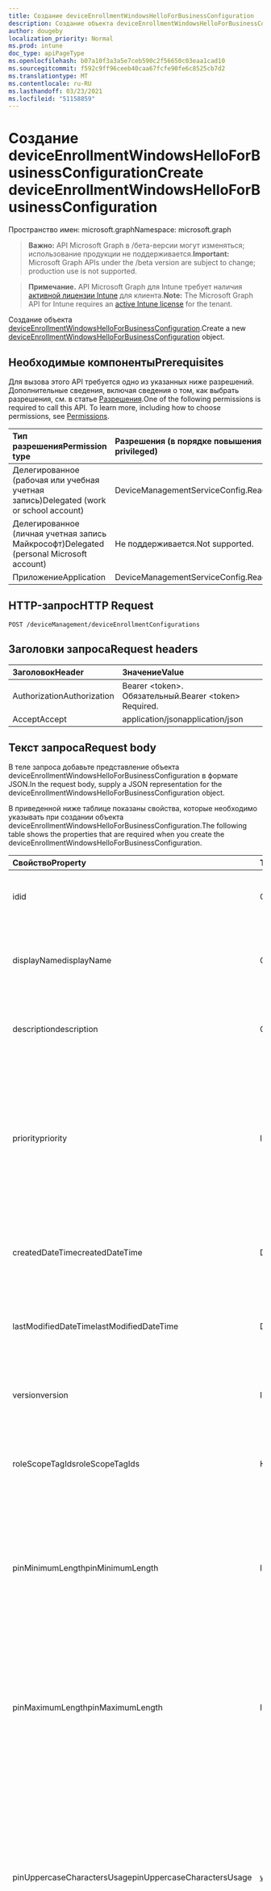```yaml
---
title: Создание deviceEnrollmentWindowsHelloForBusinessConfiguration
description: Создание объекта deviceEnrollmentWindowsHelloForBusinessConfiguration.
author: dougeby
localization_priority: Normal
ms.prod: intune
doc_type: apiPageType
ms.openlocfilehash: b07a10f3a3a5e7ceb590c2f56650c03eaa1cad10
ms.sourcegitcommit: f592c9ff96ceeb40caa67fcfe90fe6c8525cb7d2
ms.translationtype: MT
ms.contentlocale: ru-RU
ms.lasthandoff: 03/23/2021
ms.locfileid: "51158859"
---
```

# <a name="create-deviceenrollmentwindowshelloforbusinessconfiguration"></a><span data-ttu-id="13738-103">Создание deviceEnrollmentWindowsHelloForBusinessConfiguration</span><span class="sxs-lookup"><span data-stu-id="13738-103">Create deviceEnrollmentWindowsHelloForBusinessConfiguration</span></span>

<span data-ttu-id="13738-104">Пространство имен: microsoft.graph</span><span class="sxs-lookup"><span data-stu-id="13738-104">Namespace: microsoft.graph</span></span>

> <span data-ttu-id="13738-105">**Важно:** API Microsoft Graph в /бета-версии могут изменяться; использование продукции не поддерживается.</span><span class="sxs-lookup"><span data-stu-id="13738-105">**Important:** Microsoft Graph APIs under the /beta version are subject to change; production use is not supported.</span></span>

> <span data-ttu-id="13738-106">**Примечание.** API Microsoft Graph для Intune требует наличия [активной лицензии Intune](https://go.microsoft.com/fwlink/?linkid=839381) для клиента.</span><span class="sxs-lookup"><span data-stu-id="13738-106">**Note:** The Microsoft Graph API for Intune requires an [active Intune license](https://go.microsoft.com/fwlink/?linkid=839381) for the tenant.</span></span>

<span data-ttu-id="13738-107">Создание объекта [deviceEnrollmentWindowsHelloForBusinessConfiguration](../resources/intune-onboarding-deviceenrollmentwindowshelloforbusinessconfiguration.md).</span><span class="sxs-lookup"><span data-stu-id="13738-107">Create a new [deviceEnrollmentWindowsHelloForBusinessConfiguration](../resources/intune-onboarding-deviceenrollmentwindowshelloforbusinessconfiguration.md) object.</span></span>

## <a name="prerequisites"></a><span data-ttu-id="13738-108">Необходимые компоненты</span><span class="sxs-lookup"><span data-stu-id="13738-108">Prerequisites</span></span>
<span data-ttu-id="13738-p101">Для вызова этого API требуется одно из указанных ниже разрешений. Дополнительные сведения, включая сведения о том, как выбрать разрешения, см. в статье [Разрешения](/graph/permissions-reference).</span><span class="sxs-lookup"><span data-stu-id="13738-p101">One of the following permissions is required to call this API. To learn more, including how to choose permissions, see [Permissions](/graph/permissions-reference).</span></span>

|<span data-ttu-id="13738-111">Тип разрешения</span><span class="sxs-lookup"><span data-stu-id="13738-111">Permission type</span></span>|<span data-ttu-id="13738-112">Разрешения (в порядке повышения привилегий)</span><span class="sxs-lookup"><span data-stu-id="13738-112">Permissions (from least to most privileged)</span></span>|
|:---|:---|
|<span data-ttu-id="13738-113">Делегированное (рабочая или учебная учетная запись)</span><span class="sxs-lookup"><span data-stu-id="13738-113">Delegated (work or school account)</span></span>|<span data-ttu-id="13738-114">DeviceManagementServiceConfig.ReadWrite.All</span><span class="sxs-lookup"><span data-stu-id="13738-114">DeviceManagementServiceConfig.ReadWrite.All</span></span>|
|<span data-ttu-id="13738-115">Делегированное (личная учетная запись Майкрософт)</span><span class="sxs-lookup"><span data-stu-id="13738-115">Delegated (personal Microsoft account)</span></span>|<span data-ttu-id="13738-116">Не поддерживается.</span><span class="sxs-lookup"><span data-stu-id="13738-116">Not supported.</span></span>|
|<span data-ttu-id="13738-117">Приложение</span><span class="sxs-lookup"><span data-stu-id="13738-117">Application</span></span>|<span data-ttu-id="13738-118">DeviceManagementServiceConfig.ReadWrite.All</span><span class="sxs-lookup"><span data-stu-id="13738-118">DeviceManagementServiceConfig.ReadWrite.All</span></span>|

## <a name="http-request"></a><span data-ttu-id="13738-119">HTTP-запрос</span><span class="sxs-lookup"><span data-stu-id="13738-119">HTTP Request</span></span>
<!-- {
  "blockType": "ignored"
}
-->
``` http
POST /deviceManagement/deviceEnrollmentConfigurations
```

## <a name="request-headers"></a><span data-ttu-id="13738-120">Заголовки запроса</span><span class="sxs-lookup"><span data-stu-id="13738-120">Request headers</span></span>
|<span data-ttu-id="13738-121">Заголовок</span><span class="sxs-lookup"><span data-stu-id="13738-121">Header</span></span>|<span data-ttu-id="13738-122">Значение</span><span class="sxs-lookup"><span data-stu-id="13738-122">Value</span></span>|
|:---|:---|
|<span data-ttu-id="13738-123">Authorization</span><span class="sxs-lookup"><span data-stu-id="13738-123">Authorization</span></span>|<span data-ttu-id="13738-124">Bearer &lt;token&gt;. Обязательный.</span><span class="sxs-lookup"><span data-stu-id="13738-124">Bearer &lt;token&gt; Required.</span></span>|
|<span data-ttu-id="13738-125">Accept</span><span class="sxs-lookup"><span data-stu-id="13738-125">Accept</span></span>|<span data-ttu-id="13738-126">application/json</span><span class="sxs-lookup"><span data-stu-id="13738-126">application/json</span></span>|

## <a name="request-body"></a><span data-ttu-id="13738-127">Текст запроса</span><span class="sxs-lookup"><span data-stu-id="13738-127">Request body</span></span>
<span data-ttu-id="13738-128">В теле запроса добавьте представление объекта deviceEnrollmentWindowsHelloForBusinessConfiguration в формате JSON.</span><span class="sxs-lookup"><span data-stu-id="13738-128">In the request body, supply a JSON representation for the deviceEnrollmentWindowsHelloForBusinessConfiguration object.</span></span>

<span data-ttu-id="13738-129">В приведенной ниже таблице показаны свойства, которые необходимо указывать при создании объекта deviceEnrollmentWindowsHelloForBusinessConfiguration.</span><span class="sxs-lookup"><span data-stu-id="13738-129">The following table shows the properties that are required when you create the deviceEnrollmentWindowsHelloForBusinessConfiguration.</span></span>

|<span data-ttu-id="13738-130">Свойство</span><span class="sxs-lookup"><span data-stu-id="13738-130">Property</span></span>|<span data-ttu-id="13738-131">Тип</span><span class="sxs-lookup"><span data-stu-id="13738-131">Type</span></span>|<span data-ttu-id="13738-132">Описание</span><span class="sxs-lookup"><span data-stu-id="13738-132">Description</span></span>|
|:---|:---|:---|
|<span data-ttu-id="13738-133">id</span><span class="sxs-lookup"><span data-stu-id="13738-133">id</span></span>|<span data-ttu-id="13738-134">Строка</span><span class="sxs-lookup"><span data-stu-id="13738-134">String</span></span>|<span data-ttu-id="13738-135">Уникальный идентификатор учетной записи, унаследованной от [deviceEnrollmentConfiguration](../resources/intune-shared-deviceenrollmentconfiguration.md)</span><span class="sxs-lookup"><span data-stu-id="13738-135">Unique Identifier for the account Inherited from [deviceEnrollmentConfiguration](../resources/intune-shared-deviceenrollmentconfiguration.md)</span></span>|
|<span data-ttu-id="13738-136">displayName</span><span class="sxs-lookup"><span data-stu-id="13738-136">displayName</span></span>|<span data-ttu-id="13738-137">Строка</span><span class="sxs-lookup"><span data-stu-id="13738-137">String</span></span>|<span data-ttu-id="13738-138">Отображающее имя конфигурации регистрации устройства, унаследованной от [deviceEnrollmentConfiguration](../resources/intune-shared-deviceenrollmentconfiguration.md)</span><span class="sxs-lookup"><span data-stu-id="13738-138">The display name of the device enrollment configuration Inherited from [deviceEnrollmentConfiguration](../resources/intune-shared-deviceenrollmentconfiguration.md)</span></span>|
|<span data-ttu-id="13738-139">description</span><span class="sxs-lookup"><span data-stu-id="13738-139">description</span></span>|<span data-ttu-id="13738-140">Строка</span><span class="sxs-lookup"><span data-stu-id="13738-140">String</span></span>|<span data-ttu-id="13738-141">Описание конфигурации регистрации устройства, унаследованной от [deviceEnrollmentConfiguration](../resources/intune-shared-deviceenrollmentconfiguration.md)</span><span class="sxs-lookup"><span data-stu-id="13738-141">The description of the device enrollment configuration Inherited from [deviceEnrollmentConfiguration](../resources/intune-shared-deviceenrollmentconfiguration.md)</span></span>|
|<span data-ttu-id="13738-142">priority</span><span class="sxs-lookup"><span data-stu-id="13738-142">priority</span></span>|<span data-ttu-id="13738-143">Int32</span><span class="sxs-lookup"><span data-stu-id="13738-143">Int32</span></span>|<span data-ttu-id="13738-144">Приоритет используется, когда пользователь существует в нескольких группах, которые назначены конфигурации регистрации.</span><span class="sxs-lookup"><span data-stu-id="13738-144">Priority is used when a user exists in multiple groups that are assigned enrollment configuration.</span></span> <span data-ttu-id="13738-145">Пользователи подчиняются только конфигурации с наименьшим значением приоритета.</span><span class="sxs-lookup"><span data-stu-id="13738-145">Users are subject only to the configuration with the lowest priority value.</span></span> <span data-ttu-id="13738-146">Наследуется от [deviceEnrollmentConfiguration](../resources/intune-shared-deviceenrollmentconfiguration.md)</span><span class="sxs-lookup"><span data-stu-id="13738-146">Inherited from [deviceEnrollmentConfiguration](../resources/intune-shared-deviceenrollmentconfiguration.md)</span></span>|
|<span data-ttu-id="13738-147">createdDateTime</span><span class="sxs-lookup"><span data-stu-id="13738-147">createdDateTime</span></span>|<span data-ttu-id="13738-148">DateTimeOffset</span><span class="sxs-lookup"><span data-stu-id="13738-148">DateTimeOffset</span></span>|<span data-ttu-id="13738-149">Создано время даты в UTC конфигурации регистрации устройства, унаследованной от [deviceEnrollmentConfiguration](../resources/intune-shared-deviceenrollmentconfiguration.md)</span><span class="sxs-lookup"><span data-stu-id="13738-149">Created date time in UTC of the device enrollment configuration Inherited from [deviceEnrollmentConfiguration](../resources/intune-shared-deviceenrollmentconfiguration.md)</span></span>|
|<span data-ttu-id="13738-150">lastModifiedDateTime</span><span class="sxs-lookup"><span data-stu-id="13738-150">lastModifiedDateTime</span></span>|<span data-ttu-id="13738-151">DateTimeOffset</span><span class="sxs-lookup"><span data-stu-id="13738-151">DateTimeOffset</span></span>|<span data-ttu-id="13738-152">Последнее измененное время даты в UTC конфигурации регистрации устройства, унаследованной от [deviceEnrollmentConfiguration](../resources/intune-shared-deviceenrollmentconfiguration.md)</span><span class="sxs-lookup"><span data-stu-id="13738-152">Last modified date time in UTC of the device enrollment configuration Inherited from [deviceEnrollmentConfiguration](../resources/intune-shared-deviceenrollmentconfiguration.md)</span></span>|
|<span data-ttu-id="13738-153">version</span><span class="sxs-lookup"><span data-stu-id="13738-153">version</span></span>|<span data-ttu-id="13738-154">Int32</span><span class="sxs-lookup"><span data-stu-id="13738-154">Int32</span></span>|<span data-ttu-id="13738-155">Версия конфигурации регистрации устройства, унаследованной от [deviceEnrollmentConfiguration](../resources/intune-shared-deviceenrollmentconfiguration.md)</span><span class="sxs-lookup"><span data-stu-id="13738-155">The version of the device enrollment configuration Inherited from [deviceEnrollmentConfiguration](../resources/intune-shared-deviceenrollmentconfiguration.md)</span></span>|
|<span data-ttu-id="13738-156">roleScopeTagIds</span><span class="sxs-lookup"><span data-stu-id="13738-156">roleScopeTagIds</span></span>|<span data-ttu-id="13738-157">Коллекция String</span><span class="sxs-lookup"><span data-stu-id="13738-157">String collection</span></span>|<span data-ttu-id="13738-158">Необязательные теги области ролей для ограничений регистрации.</span><span class="sxs-lookup"><span data-stu-id="13738-158">Optional role scope tags for the enrollment restrictions.</span></span> <span data-ttu-id="13738-159">Наследуется от [deviceEnrollmentConfiguration](../resources/intune-shared-deviceenrollmentconfiguration.md)</span><span class="sxs-lookup"><span data-stu-id="13738-159">Inherited from [deviceEnrollmentConfiguration](../resources/intune-shared-deviceenrollmentconfiguration.md)</span></span>|
|<span data-ttu-id="13738-160">pinMinimumLength</span><span class="sxs-lookup"><span data-stu-id="13738-160">pinMinimumLength</span></span>|<span data-ttu-id="13738-161">Int32</span><span class="sxs-lookup"><span data-stu-id="13738-161">Int32</span></span>|<span data-ttu-id="13738-162">Управляет минимальным количеством символов, необходимых для ПИН-кода Windows Hello для бизнеса.</span><span class="sxs-lookup"><span data-stu-id="13738-162">Controls the minimum number of characters required for the Windows Hello for Business PIN.</span></span>  <span data-ttu-id="13738-163">Это значение должно быть от 4 до 127 включительно и меньше или равно значению, заданной для максимального ПИН-кода.</span><span class="sxs-lookup"><span data-stu-id="13738-163">This value must be between 4 and 127, inclusive, and less than or equal to the value set for the maximum PIN.</span></span>|
|<span data-ttu-id="13738-164">pinMaximumLength</span><span class="sxs-lookup"><span data-stu-id="13738-164">pinMaximumLength</span></span>|<span data-ttu-id="13738-165">Int32</span><span class="sxs-lookup"><span data-stu-id="13738-165">Int32</span></span>|<span data-ttu-id="13738-166">Контролирует максимальное количество символов, разрешенных для ПИН-кода Windows Hello для бизнеса.</span><span class="sxs-lookup"><span data-stu-id="13738-166">Controls the maximum number of characters allowed for the Windows Hello for Business PIN.</span></span> <span data-ttu-id="13738-167">Это значение должно быть от 4 до 127 включительно.</span><span class="sxs-lookup"><span data-stu-id="13738-167">This value must be between 4 and 127, inclusive.</span></span> <span data-ttu-id="13738-168">Это значение должно быть больше или равно значению, заданной для минимального ПИН-кода.</span><span class="sxs-lookup"><span data-stu-id="13738-168">This value must be greater than or equal to the value set for the minimum PIN.</span></span>|
|<span data-ttu-id="13738-169">pinUppercaseCharactersUsage</span><span class="sxs-lookup"><span data-stu-id="13738-169">pinUppercaseCharactersUsage</span></span>|[<span data-ttu-id="13738-170">windowsHelloForBusinessPinUsage</span><span class="sxs-lookup"><span data-stu-id="13738-170">windowsHelloForBusinessPinUsage</span></span>](../resources/intune-onboarding-windowshelloforbusinesspinusage.md)|<span data-ttu-id="13738-171">Управление возможностью использования букв верхнего шкафа в ПИН-коде Windows Hello для бизнеса.</span><span class="sxs-lookup"><span data-stu-id="13738-171">Controls the ability to use uppercase letters in the Windows Hello for Business PIN.</span></span>  <span data-ttu-id="13738-172">Разрешено использование верхнего регистра буквы(ы), в то время как Required гарантирует, что они присутствуют.</span><span class="sxs-lookup"><span data-stu-id="13738-172">Allowed permits the use of uppercase letter(s), whereas Required ensures they are present.</span></span> <span data-ttu-id="13738-173">Если установлено, что не разрешено, верхние буквы не будут разрешены.</span><span class="sxs-lookup"><span data-stu-id="13738-173">If set to Not Allowed, uppercase letters will not be permitted.</span></span> <span data-ttu-id="13738-174">Возможные значения: `allowed`, `required`, `disallowed`.</span><span class="sxs-lookup"><span data-stu-id="13738-174">Possible values are: `allowed`, `required`, `disallowed`.</span></span>|
|<span data-ttu-id="13738-175">pinLowercaseCharactersUsage</span><span class="sxs-lookup"><span data-stu-id="13738-175">pinLowercaseCharactersUsage</span></span>|[<span data-ttu-id="13738-176">windowsHelloForBusinessPinUsage</span><span class="sxs-lookup"><span data-stu-id="13738-176">windowsHelloForBusinessPinUsage</span></span>](../resources/intune-onboarding-windowshelloforbusinesspinusage.md)|<span data-ttu-id="13738-177">Управление возможностью использования букв нижнего регистра в ПИН-коде Windows Hello для бизнеса.</span><span class="sxs-lookup"><span data-stu-id="13738-177">Controls the ability to use lowercase letters in the Windows Hello for Business PIN.</span></span>  <span data-ttu-id="13738-178">Разрешено использование нижней части буквы(ы), в то время как Required гарантирует, что они присутствуют.</span><span class="sxs-lookup"><span data-stu-id="13738-178">Allowed permits the use of lowercase letter(s), whereas Required ensures they are present.</span></span> <span data-ttu-id="13738-179">Если установлено, что не разрешено, буквы нижнего регистра не будут разрешены.</span><span class="sxs-lookup"><span data-stu-id="13738-179">If set to Not Allowed, lowercase letters will not be permitted.</span></span> <span data-ttu-id="13738-180">Возможные значения: `allowed`, `required`, `disallowed`.</span><span class="sxs-lookup"><span data-stu-id="13738-180">Possible values are: `allowed`, `required`, `disallowed`.</span></span>|
|<span data-ttu-id="13738-181">pinSpecialCharactersUsage</span><span class="sxs-lookup"><span data-stu-id="13738-181">pinSpecialCharactersUsage</span></span>|[<span data-ttu-id="13738-182">windowsHelloForBusinessPinUsage</span><span class="sxs-lookup"><span data-stu-id="13738-182">windowsHelloForBusinessPinUsage</span></span>](../resources/intune-onboarding-windowshelloforbusinesspinusage.md)|<span data-ttu-id="13738-183">Управление возможностью использования специальных символов в ПИН-коде Windows Hello для бизнеса.</span><span class="sxs-lookup"><span data-stu-id="13738-183">Controls the ability to use special characters in the Windows Hello for Business PIN.</span></span>  <span data-ttu-id="13738-184">Разрешено использование специальных символов(ы), в то время как Required гарантирует, что они присутствуют.</span><span class="sxs-lookup"><span data-stu-id="13738-184">Allowed permits the use of special character(s), whereas Required ensures they are present.</span></span> <span data-ttu-id="13738-185">Если установлено запрещение, специальный символ (s) не будет разрешен.</span><span class="sxs-lookup"><span data-stu-id="13738-185">If set to Not Allowed, special character(s) will not be permitted.</span></span> <span data-ttu-id="13738-186">Возможные значения: `allowed`, `required`, `disallowed`.</span><span class="sxs-lookup"><span data-stu-id="13738-186">Possible values are: `allowed`, `required`, `disallowed`.</span></span>|
|<span data-ttu-id="13738-187">state</span><span class="sxs-lookup"><span data-stu-id="13738-187">state</span></span>|[<span data-ttu-id="13738-188">включить</span><span class="sxs-lookup"><span data-stu-id="13738-188">enablement</span></span>](../resources/intune-shared-enablement.md)|<span data-ttu-id="13738-189">Управление настройкой устройства для Windows Hello для бизнеса.</span><span class="sxs-lookup"><span data-stu-id="13738-189">Controls whether to allow the device to be configured for Windows Hello for Business.</span></span> <span data-ttu-id="13738-190">Если установлено отключение, пользователь не может представить Windows Hello для бизнеса, за исключением Azure Active Directory, присоединив к мобильным телефонам, если это необходимо.</span><span class="sxs-lookup"><span data-stu-id="13738-190">If set to disabled, the user cannot provision Windows Hello for Business except on Azure Active Directory joined mobile phones if otherwise required.</span></span> <span data-ttu-id="13738-191">Если значение Не настроено, Intune не будет переопределять по умолчанию клиента.</span><span class="sxs-lookup"><span data-stu-id="13738-191">If set to Not Configured, Intune will not override client defaults.</span></span> <span data-ttu-id="13738-192">Возможные значения: `notConfigured`, `enabled`, `disabled`.</span><span class="sxs-lookup"><span data-stu-id="13738-192">Possible values are: `notConfigured`, `enabled`, `disabled`.</span></span>|
|<span data-ttu-id="13738-193">securityDeviceRequired</span><span class="sxs-lookup"><span data-stu-id="13738-193">securityDeviceRequired</span></span>|<span data-ttu-id="13738-194">Boolean</span><span class="sxs-lookup"><span data-stu-id="13738-194">Boolean</span></span>|<span data-ttu-id="13738-195">Управление, необходимо ли требовать доверенный модуль платформы (TPM) для обеспечения Windows Hello для бизнеса.</span><span class="sxs-lookup"><span data-stu-id="13738-195">Controls whether to require a Trusted Platform Module (TPM) for provisioning Windows Hello for Business.</span></span> <span data-ttu-id="13738-196">TPM предоставляет дополнительные преимущества безопасности в том, что данные, хранимые на нем, не могут использоваться на других устройствах.</span><span class="sxs-lookup"><span data-stu-id="13738-196">A TPM provides an additional security benefit in that data stored on it cannot be used on other devices.</span></span> <span data-ttu-id="13738-197">Если установлено false, все устройства могут устанавливать Windows Hello для бизнеса, даже если не существует понятного TPM.</span><span class="sxs-lookup"><span data-stu-id="13738-197">If set to False, all devices can provision Windows Hello for Business even if there is not a usable TPM.</span></span>|
|<span data-ttu-id="13738-198">unlockWithBiometricsEnabled</span><span class="sxs-lookup"><span data-stu-id="13738-198">unlockWithBiometricsEnabled</span></span>|<span data-ttu-id="13738-199">Boolean</span><span class="sxs-lookup"><span data-stu-id="13738-199">Boolean</span></span>|<span data-ttu-id="13738-200">Управление использованием биометрических жестов, таких как лицо и отпечатки пальцев, в качестве альтернативы ПИН-коду Windows Hello для бизнеса.</span><span class="sxs-lookup"><span data-stu-id="13738-200">Controls the use of biometric gestures, such as face and fingerprint, as an alternative to the Windows Hello for Business PIN.</span></span>  <span data-ttu-id="13738-201">Если установлено false, биометрические жесты не допускаются.</span><span class="sxs-lookup"><span data-stu-id="13738-201">If set to False, biometric gestures are not allowed.</span></span> <span data-ttu-id="13738-202">Пользователи по-прежнему должны настраивать ПИН-код в качестве резервного копирования в случае сбоев.</span><span class="sxs-lookup"><span data-stu-id="13738-202">Users must still configure a PIN as a backup in case of failures.</span></span>|
|<span data-ttu-id="13738-203">remotePassportEnabled</span><span class="sxs-lookup"><span data-stu-id="13738-203">remotePassportEnabled</span></span>|<span data-ttu-id="13738-204">Boolean</span><span class="sxs-lookup"><span data-stu-id="13738-204">Boolean</span></span>|<span data-ttu-id="13738-205">Управление использованием удаленной Windows Hello для бизнеса.</span><span class="sxs-lookup"><span data-stu-id="13738-205">Controls the use of Remote Windows Hello for Business.</span></span> <span data-ttu-id="13738-206">Удаленное Windows Hello для бизнеса предоставляет возможность для переносного зарегистрированного устройства, которое можно использовать в качестве компаньона для проверки подлинности на рабочем столе.</span><span class="sxs-lookup"><span data-stu-id="13738-206">Remote Windows Hello for Business provides the ability for a portable, registered device to be usable as a companion for desktop authentication.</span></span> <span data-ttu-id="13738-207">Настольный компьютер должен быть соединен с Azure AD, а устройство-компаньон должно иметь ПИН-код Windows Hello для бизнеса.</span><span class="sxs-lookup"><span data-stu-id="13738-207">The desktop must be Azure AD joined and the companion device must have a Windows Hello for Business PIN.</span></span>|
|<span data-ttu-id="13738-208">pinPreviousBlockCount</span><span class="sxs-lookup"><span data-stu-id="13738-208">pinPreviousBlockCount</span></span>|<span data-ttu-id="13738-209">Int32</span><span class="sxs-lookup"><span data-stu-id="13738-209">Int32</span></span>|<span data-ttu-id="13738-210">Контролирует возможность предотвращения использования пользователями прошлых ПИН-данных.</span><span class="sxs-lookup"><span data-stu-id="13738-210">Controls the ability to prevent users from using past PINs.</span></span> <span data-ttu-id="13738-211">Это должно быть установлено между 0 и 50 включительно, и текущий ПИН-код пользователя включен в это число.</span><span class="sxs-lookup"><span data-stu-id="13738-211">This must be set between 0 and 50, inclusive, and the current PIN of the user is included in that count.</span></span> <span data-ttu-id="13738-212">Если установлено 0, предыдущие ПИН-данные не сохраняются.</span><span class="sxs-lookup"><span data-stu-id="13738-212">If set to 0, previous PINs are not stored.</span></span> <span data-ttu-id="13738-213">История ПИН-кода не сохраняется с помощью сброса ПИН-кода.</span><span class="sxs-lookup"><span data-stu-id="13738-213">PIN history is not preserved through a PIN reset.</span></span>|
|<span data-ttu-id="13738-214">pinExpirationInDays</span><span class="sxs-lookup"><span data-stu-id="13738-214">pinExpirationInDays</span></span>|<span data-ttu-id="13738-215">Int32</span><span class="sxs-lookup"><span data-stu-id="13738-215">Int32</span></span>|<span data-ttu-id="13738-216">Контролирует период времени (в днях), который пин-код можно использовать до того, как система требует от пользователя его изменить.</span><span class="sxs-lookup"><span data-stu-id="13738-216">Controls the period of time (in days) that a PIN can be used before the system requires the user to change it.</span></span> <span data-ttu-id="13738-217">Это должно быть установлено между 0 и 730 включительно.</span><span class="sxs-lookup"><span data-stu-id="13738-217">This must be set between 0 and 730, inclusive.</span></span> <span data-ttu-id="13738-218">Если установлено 0, пин-код пользователя никогда не истекает</span><span class="sxs-lookup"><span data-stu-id="13738-218">If set to 0, the user's PIN will never expire</span></span>|
|<span data-ttu-id="13738-219">enhancedBiometricsState</span><span class="sxs-lookup"><span data-stu-id="13738-219">enhancedBiometricsState</span></span>|[<span data-ttu-id="13738-220">включить</span><span class="sxs-lookup"><span data-stu-id="13738-220">enablement</span></span>](../resources/intune-shared-enablement.md)|<span data-ttu-id="13738-221">Контролирует возможность использования функций по борьбе с подменой для распознавания лиц на поддерживаемых устройствах.</span><span class="sxs-lookup"><span data-stu-id="13738-221">Controls the ability to use the anti-spoofing features for facial recognition on devices which support it.</span></span> <span data-ttu-id="13738-222">Если установлено отключение, не допускаются функции по борьбе с спуфингом.</span><span class="sxs-lookup"><span data-stu-id="13738-222">If set to disabled, anti-spoofing features are not allowed.</span></span> <span data-ttu-id="13738-223">Если установлено, что не настроено, пользователь может выбрать, следует ли использовать подмену.</span><span class="sxs-lookup"><span data-stu-id="13738-223">If set to Not Configured, the user can choose whether they want to use anti-spoofing.</span></span> <span data-ttu-id="13738-224">Возможные значения: `notConfigured`, `enabled`, `disabled`.</span><span class="sxs-lookup"><span data-stu-id="13738-224">Possible values are: `notConfigured`, `enabled`, `disabled`.</span></span>|
|<span data-ttu-id="13738-225">securityKeyForSignIn</span><span class="sxs-lookup"><span data-stu-id="13738-225">securityKeyForSignIn</span></span>|[<span data-ttu-id="13738-226">включить</span><span class="sxs-lookup"><span data-stu-id="13738-226">enablement</span></span>](../resources/intune-shared-enablement.md)|<span data-ttu-id="13738-227">Ключ безопасности для входной точки обеспечивает возможность удаленного отключения windows Hello Sercurity Keyl, не настроенного, будет соблюдать конфигурации, которые делаются на clinet.</span><span class="sxs-lookup"><span data-stu-id="13738-227">Security key for Sign In provides the capacity for remotely turning ON/OFF Windows Hello Sercurity Keyl Not configured will honor configurations done on the clinet.</span></span> <span data-ttu-id="13738-228">Возможные значения: `notConfigured`, `enabled`, `disabled`.</span><span class="sxs-lookup"><span data-stu-id="13738-228">Possible values are: `notConfigured`, `enabled`, `disabled`.</span></span>|



## <a name="response"></a><span data-ttu-id="13738-229">Отклик</span><span class="sxs-lookup"><span data-stu-id="13738-229">Response</span></span>
<span data-ttu-id="13738-230">В случае успешного выполнения этот метод возвращает код отклика `201 Created` и объект [deviceEnrollmentWindowsHelloForBusinessConfiguration](../resources/intune-onboarding-deviceenrollmentwindowshelloforbusinessconfiguration.md) в теле отклика.</span><span class="sxs-lookup"><span data-stu-id="13738-230">If successful, this method returns a `201 Created` response code and a [deviceEnrollmentWindowsHelloForBusinessConfiguration](../resources/intune-onboarding-deviceenrollmentwindowshelloforbusinessconfiguration.md) object in the response body.</span></span>

## <a name="example"></a><span data-ttu-id="13738-231">Пример</span><span class="sxs-lookup"><span data-stu-id="13738-231">Example</span></span>

### <a name="request"></a><span data-ttu-id="13738-232">Запрос</span><span class="sxs-lookup"><span data-stu-id="13738-232">Request</span></span>
<span data-ttu-id="13738-233">Ниже приведен пример запроса.</span><span class="sxs-lookup"><span data-stu-id="13738-233">Here is an example of the request.</span></span>
``` http
POST https://graph.microsoft.com/beta/deviceManagement/deviceEnrollmentConfigurations
Content-type: application/json
Content-length: 729

{
  "@odata.type": "#microsoft.graph.deviceEnrollmentWindowsHelloForBusinessConfiguration",
  "displayName": "Display Name value",
  "description": "Description value",
  "priority": 8,
  "version": 7,
  "roleScopeTagIds": [
    "Role Scope Tag Ids value"
  ],
  "pinMinimumLength": 0,
  "pinMaximumLength": 0,
  "pinUppercaseCharactersUsage": "required",
  "pinLowercaseCharactersUsage": "required",
  "pinSpecialCharactersUsage": "required",
  "state": "enabled",
  "securityDeviceRequired": true,
  "unlockWithBiometricsEnabled": true,
  "remotePassportEnabled": true,
  "pinPreviousBlockCount": 5,
  "pinExpirationInDays": 3,
  "enhancedBiometricsState": "enabled",
  "securityKeyForSignIn": "enabled"
}
```

### <a name="response"></a><span data-ttu-id="13738-234">Отклик</span><span class="sxs-lookup"><span data-stu-id="13738-234">Response</span></span>
<span data-ttu-id="13738-p117">Ниже приведен пример отклика. Примечание. Объект отклика, показанный здесь, может быть усечен для краткости. При фактическом вызове будут возвращены все свойства.</span><span class="sxs-lookup"><span data-stu-id="13738-p117">Here is an example of the response. Note: The response object shown here may be truncated for brevity. All of the properties will be returned from an actual call.</span></span>
``` http
HTTP/1.1 201 Created
Content-Type: application/json
Content-Length: 901

{
  "@odata.type": "#microsoft.graph.deviceEnrollmentWindowsHelloForBusinessConfiguration",
  "id": "3068e0cd-e0cd-3068-cde0-6830cde06830",
  "displayName": "Display Name value",
  "description": "Description value",
  "priority": 8,
  "createdDateTime": "2017-01-01T00:02:43.5775965-08:00",
  "lastModifiedDateTime": "2017-01-01T00:00:35.1329464-08:00",
  "version": 7,
  "roleScopeTagIds": [
    "Role Scope Tag Ids value"
  ],
  "pinMinimumLength": 0,
  "pinMaximumLength": 0,
  "pinUppercaseCharactersUsage": "required",
  "pinLowercaseCharactersUsage": "required",
  "pinSpecialCharactersUsage": "required",
  "state": "enabled",
  "securityDeviceRequired": true,
  "unlockWithBiometricsEnabled": true,
  "remotePassportEnabled": true,
  "pinPreviousBlockCount": 5,
  "pinExpirationInDays": 3,
  "enhancedBiometricsState": "enabled",
  "securityKeyForSignIn": "enabled"
}
```





